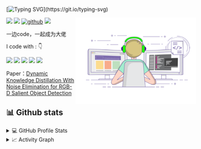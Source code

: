 [![Typing SVG](https://readme-typing-svg.herokuapp.com?lines=Hi+everyone!+I+am+Muzhi%2C+Welcome!!!)](https://git.io/typing-svg)
<div align="left">


<img align="right" alt="GIF" src="https://github.com/Muzhi1920/Muzhi1920/blob/main/coding.gif" width="320" height="230" />
 
[![](	https://img.shields.io/badge/Blogger-FF5722?style=for-the-badge&logo=blogger&logoColor=white)](https://11010101.xyz)
[![](https://img.shields.io/badge/Zhihu-005989?style=for-the-badge&logo=About.me&logoColor=white)](https://www.zhihu.com/column/c_1432753427968999424)
[![github](https://img.shields.io/badge/Muzhi1920-12100E.svg?style=for-the-badge&logo=github&logoColor=white)](https://github.com/Muzhi1920/)
![](https://komarev.com/ghpvc/?username=Muzhi1920&label=PROFILE+VIEWS&style=for-the-badge&color=brightgreen)

 
</div>  
<p align="justify"> 
 一边code，一起成为大佬
</p>

<p align="left">
I code with :  👇

<img src="https://img.shields.io/badge/Python-3776AB?style=for-the-badge&logo=python&logoColor=white"/>  <img src="https://img.shields.io/badge/TensorFlow-FF6F00?style=for-the-badge&logo=tensorflow&logoColor=white"/> <img src="https://img.shields.io/badge/Scala-DC322F?style=for-the-badge&logo=scala&logoColor=white"/> <img src="https://img.shields.io/badge/Spark-FF5C83?style=for-the-badge&logo=Spark AR&logoColor=white"/> <img src="https://img.shields.io/badge/C%2B%2B-00599C?style=for-the-badge&logo=c%2B%2B&logoColor=white"/>
</p>


Paper：[Dynamic Knowledge Distillation With Noise Elimination for RGB-D Salient Object Detection](https://ui.adsabs.harvard.edu/abs/2022Senso..22.6188R%2F/abstract)

## 📊 Github stats

<details> 
  <summary>💻 GitHub Profile Stats</summary>
  <br/>
    <a href="https://github.com/anuraghazra/github-readme-stats"><img alt="Muzhi's Github Stats" src="https://github-readme-stats.vercel.app/api/?username=Muzhi1920&show_icons=true&count_private=true&theme=default&hide_border=true&bg_color=fff&title_color=00E676&icon_color=00E676" height="192px"/></a>
  <a href="https://github.com/anuraghazra/github-readme-stats"><img alt="MUzhi's Top Languages" src="https://github-readme-stats.vercel.app/api/top-langs/?username=Muzhi1920&langs_count=8&layout=compact&theme=default&hide_border=true&bg_color=fff&title_color=000&icon_color=000&hide=Jupyter%20Notebook" height="192px"/></a>
  <br/>
</details>

<details>
  <summary>📈 Activity Graph</summary>
  <br/>
<a href="https://github.com/ashutosh00710/github-readme-activity-graph"><img alt="Muzhi's Activity Graph" src="https://activity-graph.herokuapp.com/graph/?username=Muzhi1920&bg_color=fff&color=000&line=00E676&point=000&hide_border=true" /></a>
</details>

